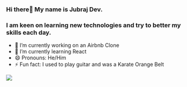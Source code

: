 ### Hi there👋 My name is Jubraj Dev. 
### I am keen on learning new technologies and try to better my skills each day.


- 🔭 I’m currently working on an Airbnb Clone
- 🌱 I’m currently learning React
- 😄 Pronouns: He/Him
- ⚡ Fun fact: I used to play guitar and was a Karate Orange Belt

<img src="https://github-readme-stats.vercel.app/api?username=Jubraj001&&show_icons=true&title_color=ffffff&icon_color=bb2acf&text_color=daf7dc&bg_color=151515" />
